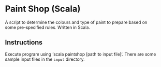 # Paint Shop (Scala)

A script to determine the colours and type of paint to prepare based on some pre-specified rules. Written in Scala.

## Instructions

Execute program using ‘scala paintshop [path to input file]’. There are some sample input files in the `input` directory.
